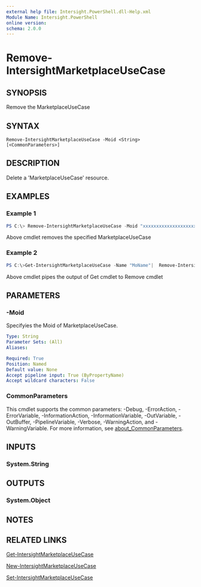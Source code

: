 ```yaml
---
external help file: Intersight.PowerShell.dll-Help.xml
Module Name: Intersight.PowerShell
online version:
schema: 2.0.0
---
```


# Remove-IntersightMarketplaceUseCase

## SYNOPSIS
Remove the MarketplaceUseCase

## SYNTAX

```
Remove-IntersightMarketplaceUseCase -Moid <String> [<CommonParameters>]
```

## DESCRIPTION
Delete a &apos;MarketplaceUseCase&apos; resource.

## EXAMPLES

### Example 1
```powershell
PS C:\> Remove-IntersightMarketplaceUseCase -Moid "xxxxxxxxxxxxxxxxxxxxxxxxxxx"
```
Above cmdlet removes the specified MarketplaceUseCase 

### Example 2
```powershell
PS C:\>Get-IntersightMarketplaceUseCase -Name "MoName"|  Remove-IntersightMarketplaceUseCase
```
Above cmdlet pipes the output of Get cmdlet to Remove cmdlet

## PARAMETERS

### -Moid
Specifyies the Moid of MarketplaceUseCase.

```yaml
Type: String
Parameter Sets: (All)
Aliases:

Required: True
Position: Named
Default value: None
Accept pipeline input: True (ByPropertyName)
Accept wildcard characters: False
```

### CommonParameters
This cmdlet supports the common parameters: -Debug, -ErrorAction, -ErrorVariable, -InformationAction, -InformationVariable, -OutVariable, -OutBuffer, -PipelineVariable, -Verbose, -WarningAction, and -WarningVariable. For more information, see [about_CommonParameters](http://go.microsoft.com/fwlink/?LinkID=113216).

## INPUTS

### System.String

## OUTPUTS

### System.Object
## NOTES

## RELATED LINKS

[Get-IntersightMarketplaceUseCase](./Get-IntersightMarketplaceUseCase.md)

[New-IntersightMarketplaceUseCase](./New-IntersightMarketplaceUseCase.md)

[Set-IntersightMarketplaceUseCase](./Set-IntersightMarketplaceUseCase.md)


